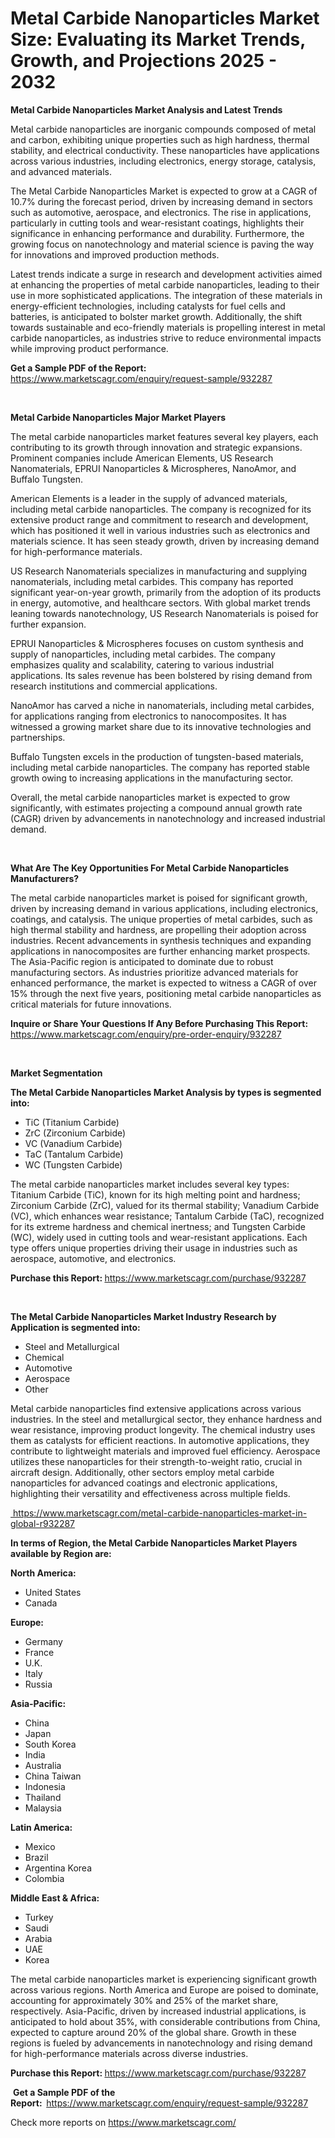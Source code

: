 <p><h1>Metal Carbide Nanoparticles Market Size: Evaluating its Market Trends, Growth, and Projections 2025 - 2032</h1></p><p><strong>Metal Carbide Nanoparticles Market Analysis and Latest Trends</strong></p>
<p><p>Metal carbide nanoparticles are inorganic compounds composed of metal and carbon, exhibiting unique properties such as high hardness, thermal stability, and electrical conductivity. These nanoparticles have applications across various industries, including electronics, energy storage, catalysis, and advanced materials.</p><p>The Metal Carbide Nanoparticles Market is expected to grow at a CAGR of 10.7% during the forecast period, driven by increasing demand in sectors such as automotive, aerospace, and electronics. The rise in applications, particularly in cutting tools and wear-resistant coatings, highlights their significance in enhancing performance and durability. Furthermore, the growing focus on nanotechnology and material science is paving the way for innovations and improved production methods.</p><p>Latest trends indicate a surge in research and development activities aimed at enhancing the properties of metal carbide nanoparticles, leading to their use in more sophisticated applications. The integration of these materials in energy-efficient technologies, including catalysts for fuel cells and batteries, is anticipated to bolster market growth. Additionally, the shift towards sustainable and eco-friendly materials is propelling interest in metal carbide nanoparticles, as industries strive to reduce environmental impacts while improving product performance.</p></p>
<p><strong>Get a Sample PDF of the Report:&nbsp;</strong> <a href="https://www.marketscagr.com/enquiry/request-sample/932287?utm_campaign=3091&utm_medium=2&utm_source=Github&utm_content=ia&utm_term=24032025&utm_id=metal-carbide-nanoparticles">https://www.marketscagr.com/enquiry/request-sample/932287</a></p>
<p>&nbsp;</p>
<p><strong>Metal Carbide Nanoparticles Major Market Players</strong></p>
<p><p>The metal carbide nanoparticles market features several key players, each contributing to its growth through innovation and strategic expansions. Prominent companies include American Elements, US Research Nanomaterials, EPRUI Nanoparticles & Microspheres, NanoAmor, and Buffalo Tungsten.</p><p>American Elements is a leader in the supply of advanced materials, including metal carbide nanoparticles. The company is recognized for its extensive product range and commitment to research and development, which has positioned it well in various industries such as electronics and materials science. It has seen steady growth, driven by increasing demand for high-performance materials.</p><p>US Research Nanomaterials specializes in manufacturing and supplying nanomaterials, including metal carbides. This company has reported significant year-on-year growth, primarily from the adoption of its products in energy, automotive, and healthcare sectors. With global market trends leaning towards nanotechnology, US Research Nanomaterials is poised for further expansion.</p><p>EPRUI Nanoparticles & Microspheres focuses on custom synthesis and supply of nanoparticles, including metal carbides. The company emphasizes quality and scalability, catering to various industrial applications. Its sales revenue has been bolstered by rising demand from research institutions and commercial applications.</p><p>NanoAmor has carved a niche in nanomaterials, including metal carbides, for applications ranging from electronics to nanocomposites. It has witnessed a growing market share due to its innovative technologies and partnerships.</p><p>Buffalo Tungsten excels in the production of tungsten-based materials, including metal carbide nanoparticles. The company has reported stable growth owing to increasing applications in the manufacturing sector.</p><p>Overall, the metal carbide nanoparticles market is expected to grow significantly, with estimates projecting a compound annual growth rate (CAGR) driven by advancements in nanotechnology and increased industrial demand.</p></p>
<p>&nbsp;</p>
<p><strong>What Are The Key Opportunities For Metal Carbide Nanoparticles Manufacturers?</strong></p>
<p><p>The metal carbide nanoparticles market is poised for significant growth, driven by increasing demand in various applications, including electronics, coatings, and catalysis. The unique properties of metal carbides, such as high thermal stability and hardness, are propelling their adoption across industries. Recent advancements in synthesis techniques and expanding applications in nanocomposites are further enhancing market prospects. The Asia-Pacific region is anticipated to dominate due to robust manufacturing sectors. As industries prioritize advanced materials for enhanced performance, the market is expected to witness a CAGR of over 15% through the next five years, positioning metal carbide nanoparticles as critical materials for future innovations.</p></p>
<p><strong>Inquire or Share Your Questions If Any Before Purchasing This Report:</strong> <a href="https://www.marketscagr.com/enquiry/pre-order-enquiry/932287?utm_campaign=3091&utm_medium=2&utm_source=Github&utm_content=ia&utm_term=24032025&utm_id=metal-carbide-nanoparticles">https://www.marketscagr.com/enquiry/pre-order-enquiry/932287</a></p>
<p>&nbsp;</p>
<p><strong>Market Segmentation</strong></p>
<p><strong>The Metal Carbide Nanoparticles Market Analysis by types is segmented into:</strong></p>
<p><ul><li>TiC (Titanium Carbide)</li><li>ZrC (Zirconium Carbide)</li><li>VC (Vanadium Carbide)</li><li>TaC (Tantalum Carbide)</li><li>WC (Tungsten Carbide)</li></ul></p>
<p><p>The metal carbide nanoparticles market includes several key types: Titanium Carbide (TiC), known for its high melting point and hardness; Zirconium Carbide (ZrC), valued for its thermal stability; Vanadium Carbide (VC), which enhances wear resistance; Tantalum Carbide (TaC), recognized for its extreme hardness and chemical inertness; and Tungsten Carbide (WC), widely used in cutting tools and wear-resistant applications. Each type offers unique properties driving their usage in industries such as aerospace, automotive, and electronics.</p></p>
<p><strong>Purchase this Report:&nbsp;</strong><a href="https://www.marketscagr.com/purchase/932287?utm_campaign=3091&utm_medium=2&utm_source=Github&utm_content=ia&utm_term=24032025&utm_id=metal-carbide-nanoparticles">https://www.marketscagr.com/purchase/932287</a></p>
<p>&nbsp;</p>
<p><strong>The Metal Carbide Nanoparticles Market Industry Research by Application is segmented into:</strong></p>
<p><ul><li>Steel and Metallurgical</li><li>Chemical</li><li>Automotive</li><li>Aerospace</li><li>Other</li></ul></p>
<p><p>Metal carbide nanoparticles find extensive applications across various industries. In the steel and metallurgical sector, they enhance hardness and wear resistance, improving product longevity. The chemical industry uses them as catalysts for efficient reactions. In automotive applications, they contribute to lightweight materials and improved fuel efficiency. Aerospace utilizes these nanoparticles for their strength-to-weight ratio, crucial in aircraft design. Additionally, other sectors employ metal carbide nanoparticles for advanced coatings and electronic applications, highlighting their versatility and effectiveness across multiple fields.</p></p>
<p><a href="https://www.marketscagr.com/metal-carbide-nanoparticles-market-in-global-r932287?utm_campaign=3091&utm_medium=2&utm_source=Github&utm_content=ia&utm_term=24032025&utm_id=metal-carbide-nanoparticles">&nbsp;https://www.marketscagr.com/metal-carbide-nanoparticles-market-in-global-r932287</a></p>
<p><strong>In terms of Region, the Metal Carbide Nanoparticles Market Players available by Region are:</strong></p>
<p>
    <p> <strong> North America: </strong>
        <ul>
            <li>United States</li>
            <li>Canada</li>
        </ul>
        </p> 
    <p> <strong> Europe: </strong>
        <ul>
            <li>Germany</li>
            <li>France</li>
            <li>U.K.</li>
            <li>Italy</li>
            <li>Russia</li>
        </ul>
        </p> 
    <p> <strong> Asia-Pacific: </strong>
        <ul>
            <li>China</li>
            <li>Japan</li>
            <li>South Korea</li>
            <li>India</li>
            <li>Australia</li>
            <li>China Taiwan</li>
            <li>Indonesia</li>
            <li>Thailand</li>
            <li>Malaysia</li>
        </ul>
        </p> 
    <p> <strong> Latin America: </strong>
        <ul>
            <li>Mexico</li>
            <li>Brazil</li>
            <li>Argentina Korea</li>
            <li>Colombia</li>
        </ul>
        </p> 
    <p> <strong> Middle East & Africa: </strong>
        <ul>
            <li>Turkey</li>
            <li>Saudi</li>
            <li>Arabia</li>
            <li>UAE</li>
            <li>Korea</li>
        </ul>
    </p>
    </p>
<p><p>The metal carbide nanoparticles market is experiencing significant growth across various regions. North America and Europe are poised to dominate, accounting for approximately 30% and 25% of the market share, respectively. Asia-Pacific, driven by increased industrial applications, is anticipated to hold about 35%, with considerable contributions from China, expected to capture around 20% of the global share. Growth in these regions is fueled by advancements in nanotechnology and rising demand for high-performance materials across diverse industries.</p></p>
<p><strong>Purchase this Report: </strong><a href="https://www.marketscagr.com/purchase/932287?utm_campaign=3091&utm_medium=2&utm_source=Github&utm_content=ia&utm_term=24032025&utm_id=metal-carbide-nanoparticles">https://www.marketscagr.com/purchase/932287</a></p>
<p>&nbsp;<strong>Get a Sample PDF of the Report:&nbsp;&nbsp;</strong><a href="https://www.marketscagr.com/enquiry/request-sample/932287?utm_campaign=3091&utm_medium=2&utm_source=Github&utm_content=ia&utm_term=24032025&utm_id=metal-carbide-nanoparticles">https://www.marketscagr.com/enquiry/request-sample/932287</a></p>
<p><strong></strong></p>
<p>Check more reports on <a href="https://www.marketscagr.com/?utm_campaign=3091&utm_medium=2&utm_source=Github&utm_content=ia&utm_term=24032025&utm_id=metal-carbide-nanoparticles">https://www.marketscagr.com/</a></p>